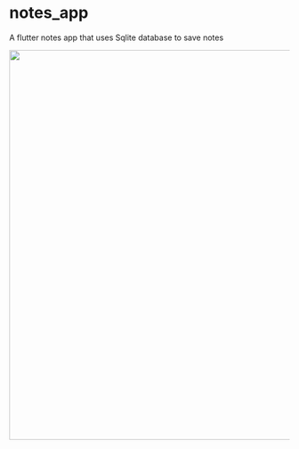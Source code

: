 # notes_app

A flutter notes app that uses Sqlite database to save notes


<img height="700" src="https://github.com/OdongoWaga/Flutter-Notes-App/blob/master/assets/Aug-24-2019%2014-41-44.gif" />
